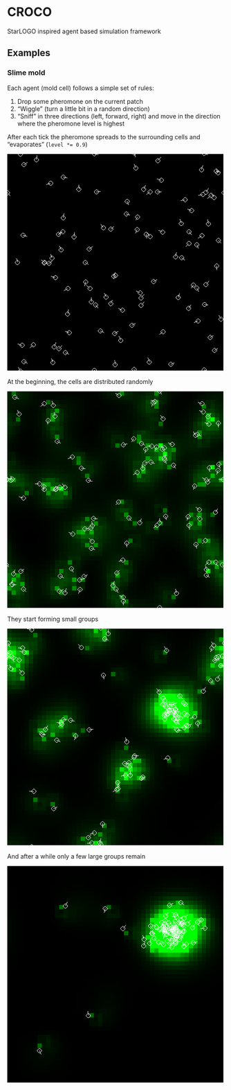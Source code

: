 # CROCO

StarLOGO inspired agent based simulation framework

## Examples

### Slime mold

Each agent (mold cell)
follows a simple set of rules:

1. Drop some pheromone on the current patch
2. “Wiggle” (turn a little bit in a random direction)
3. “Sniff” in three directions (left, forward, right)
   and move in the direction where the pheromone level is highest

After each tick the pheromone spreads to the surrounding cells
and “evaporates” (`level *= 0.9`)

![](images/slime_mold/slime_mold1.png)

At the beginning, the cells are distributed randomly

![](images/slime_mold/slime_mold2.png)

They start forming small groups

![](images/slime_mold/slime_mold7.png)

And after a while only a few large groups remain

![](images/slime_mold/slime_mold10.png)
